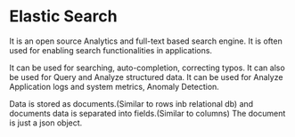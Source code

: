 # Elastic Search

It is an open source Analytics and full-text based search engine. It is often used for enabling search functionalities in applications.

It can be used for searching, auto-completion, correcting typos.
It can also be used for Query and Analyze structured data.
It can be used for Analyze Application logs and system metrics, Anomaly Detection.

Data is stored as documents.(Similar to rows inb relational db) and documents data is separated into fields.(Similar to columns)
The document is just a json object.


